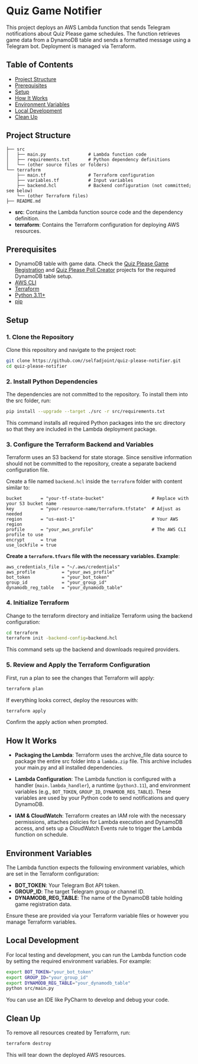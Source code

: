 # Quiz Game Notifier

This project deploys an AWS Lambda function that sends Telegram notifications about Quiz Please game schedules. The function retrieves game data from a DynamoDB table and sends a formatted message using a Telegram bot. Deployment is managed via Terraform.

## Table of Contents
- [Project Structure](#project-structure)
- [Prerequisites](#prerequisites)
- [Setup](#setup)
- [How It Works](#how-it-works)
- [Environment Variables](#environment-variables)
- [Local Development](#local-development)
- [Clean Up](#clean-up)

## Project Structure

```plaintext
├── src
│   ├── main.py                # Lambda function code
│   ├── requirements.txt       # Python dependency definitions
│   └── (other source files or folders)
└── terraform
    ├── main.tf                # Terraform configuration
    ├── variables.tf           # Input variables
    ├── backend.hcl            # Backend configuration (not committed; see below)
    └── (other Terraform files)
├── README.md
```

- **src**: Contains the Lambda function source code and the dependency definition.
- **terraform**: Contains the Terraform configuration for deploying AWS resources.

## Prerequisites

- DynamoDB table with game data. Check the [Quiz Please Game Registration](https://github.com/selfadjoint/quiz-please-reg) and [Quiz Please Poll Creator](https://github.com/selfadjoint/quiz-please-poll) projects for the required DynamoDB table setup.
- [AWS CLI](https://aws.amazon.com/cli/)
- [Terraform](https://www.terraform.io/)
- [Python 3.11+](https://www.python.org/)
- [pip](https://pip.pypa.io/en/stable/)

## Setup

### 1. Clone the Repository

Clone this repository and navigate to the project root:

```bash
git clone https://github.com//selfadjoint/quiz-please-notifier.git
cd quiz-please-notifier
```
### 2. Install Python Dependencies
The dependencies are not committed to the repository. To install them into the src folder, run:
```bash
pip install --upgrade --target ./src -r src/requirements.txt
```
This command installs all required Python packages into the src directory so that they are included in the Lambda deployment package.

### 3. Configure the Terraform Backend and Variables
Terraform uses an S3 backend for state storage. Since sensitive information should not be committed to the repository, create a separate backend configuration file.

Create a file named `backend.hcl` inside the `terraform` folder with content similar to:

```hcl
bucket       = "your-tf-state-bucket"                  # Replace with your S3 bucket name
key          = "your-resource-name/terraform.tfstate"  # Adjust as needed
region       = "us-east-1"                             # Your AWS region
profile      = "your_aws_profile"                      # The AWS CLI profile to use
encrypt      = true
use_lockfile = true
```
**Create a `terraform.tfvars` file with the necessary variables. Example**:

```hcl
aws_credentials_file = "~/.aws/credentials"
aws_profile          = "your_aws_profile"
bot_token            = "your_bot_token"
group_id             = "your_group_id"
dynamodb_reg_table   = "your_dynamodb_table"
```

### 4. Initialize Terraform
Change to the terraform directory and initialize Terraform using the backend configuration:
```bash
cd terraform
terraform init -backend-config=backend.hcl
```
This command sets up the backend and downloads required providers.

### 5. Review and Apply the Terraform Configuration
First, run a plan to see the changes that Terraform will apply:
```bash
terraform plan
```

If everything looks correct, deploy the resources with:
```bash
terraform apply
```
Confirm the apply action when prompted.

## How It Works
- **Packaging the Lambda**:
Terraform uses the archive_file data source to package the entire src folder into a `lambda.zip` file. This archive includes your main.py and all installed dependencies.

- **Lambda Configuration**:
The Lambda function is configured with a handler (`main.lambda_handler`), a runtime (`python3.11`), and environment variables (e.g., `BOT_TOKEN`, `GROUP_ID`, `DYNAMODB_REG_TABLE`). These variables are used by your Python code to send notifications and query DynamoDB.

- **IAM & CloudWatch**:
Terraform creates an IAM role with the necessary permissions, attaches policies for Lambda execution and DynamoDB access, and sets up a CloudWatch Events rule to trigger the Lambda function on schedule.

## Environment Variables
The Lambda function expects the following environment variables, which are set in the Terraform configuration:

- **BOT_TOKEN**: Your Telegram Bot API token.
- **GROUP_ID**: The target Telegram group or channel ID.
- **DYNAMODB_REG_TABLE**: The name of the DynamoDB table holding game registration data.

Ensure these are provided via your Terraform variable files or however you manage Terraform variables.

## Local Development
For local testing and development, you can run the Lambda function code by setting the required environment variables. For example:
```bash
export BOT_TOKEN="your_bot_token"
export GROUP_ID="your_group_id"
export DYNAMODB_REG_TABLE="your_dynamodb_table"
python src/main.py
```

You can use an IDE like PyCharm to develop and debug your code.

## Clean Up
To remove all resources created by Terraform, run:
```bash
terraform destroy
```
This will tear down the deployed AWS resources.
